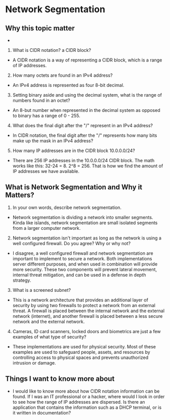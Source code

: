 # Network Segmentation
## Why this topic matter
-
1. What is CIDR notation? a CIDR block?
- A CIDR notation is a way of representing a CIDR block, which is a range of IP addresses.
2. How many octets are found in an IPv4 address?
- An IPv4 address is represented as four 8-bit decimal. 
3. Setting binary aside and using the decimal system, what is the range of numbers found in an octet?
- An 8-but number when represented in the decimal system as opposed to binary has a range of 0 - 255. 
4. What does the final digit after the "/" represent in an IPv4 address?
- In CIDR notation, the final digit after the "/" represents how many bits make up the mask in an IPv4 address? 
5. How many IP addresses are in the CIDR block 10.0.0.0/24?
- There are 256 IP addresses in the 10.0.0.0/24 CIDR block. The math works like this: 32-24 = 8. 2^8 = 256. That is how we find the amount of IP addresses we have available. 
## What is Network Segmentation and Why it Matters?
1. In your own words, describe network segmentation.
- Network segmentation is dividing a network into smaller segments. Kinda like islands, network segmentation are small isolated segments from a larger computer network. 
2. Network segmentation isn't important as long as the network is using a well configured firewall. Do you agree? Why or why not?
- I disagree, a well configured firewall and network segmentation are important to implement to secure a network. Both implementations server different purposes, and when used in combination will provide more security. These two components will prevent lateral movement, internal threat mitigation, and can be used in a defense in depth strategy. 
3. What is a screened subnet?
- This is a network architecture that provides an additional layer of security by using two firewalls to protect a network from an external threat. A firewall is placed between the internal network and the external network (internet), and another firewall is placed between a less secure network and the external network. 
4. Cameras, ID card scanners, locked doors and biometrics are just a few examples of what type of security?
- These implementations are used for physical security. Most of these examples are used to safeguard people, assets, and resources by controlling access to physical spaces and prevents unauthorized intrusion or damage. 
## Things I want to know more about
- I would like to know more about how CIDR notation information can be found. If I was an IT professional or a hacker, where would I look in order to see how the range of IP addresses are dispersed. Is there an application that contains the information such as a DHCP terminal, or is it written in documentation?
